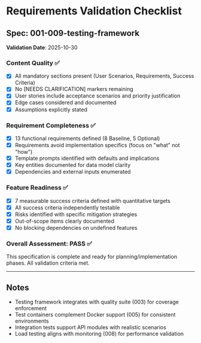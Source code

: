# Requirements Validation Checklist

## Spec: 001-009-testing-framework

**Validation Date**: 2025-10-30

### Content Quality ✅

- [x] All mandatory sections present (User Scenarios, Requirements, Success Criteria)
- [x] No [NEEDS CLARIFICATION] markers remaining
- [x] User stories include acceptance scenarios and priority justification
- [x] Edge cases considered and documented
- [x] Assumptions explicitly stated

### Requirement Completeness ✅

- [x] 13 functional requirements defined (8 Baseline, 5 Optional)
- [x] Requirements avoid implementation specifics (focus on "what" not "how")
- [x] Template prompts identified with defaults and implications
- [x] Key entities documented for data model clarity
- [x] Dependencies and external inputs enumerated

### Feature Readiness ✅

- [x] 7 measurable success criteria defined with quantitative targets
- [x] All success criteria independently testable
- [x] Risks identified with specific mitigation strategies
- [x] Out-of-scope items clearly documented
- [x] No blocking dependencies on undefined features

### Overall Assessment: **PASS** ✅

This specification is complete and ready for planning/implementation phases. All validation criteria met.

---

## Notes

- Testing framework integrates with quality suite (003) for coverage enforcement
- Test containers complement Docker support (005) for consistent environments
- Integration tests support API modules with realistic scenarios
- Load testing aligns with monitoring (008) for performance validation
